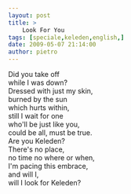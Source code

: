 ```yaml
---
layout: post
title: >
    Look For You
tags: [speciale,keleden,english,]
date: 2009-05-07 21:14:00
author: pietro
---
```

Did you take off<br/>while I was down?<br/>Dressed with just my skin,<br/>burned by the sun<br/>which hurts within,<br/>still I wait for one<br/>who'll be just like you,<br/>could be all, must be true.<br/>Are you Keleden?<br/>There's no place,<br/>no time no where or when,<br/>I'm pacing this embrace,<br/>and will I,<br/>will I look for Keleden?
